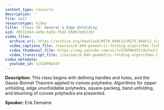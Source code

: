 ```yaml
---
content_type: resource
description: ''
file: null
resourcetype: Video
title: 'Class 15: General & Edge Unfolding'
uid: d9531943-ae9e-6a5b-fbd3-85007b052267
video_files:
  archive_url: https://archive.org/download/MIT6.849F12/MIT6_849F12_class15_300k.mp4
  video_captions_file: /courses/6-849-geometric-folding-algorithms-linkages-origami-polyhedra-fall-2012/25a865261c9454adbf0a209352b1a492_tzXIDPNb93Y.vtt
  video_thumbnail_file: https://img.youtube.com/vi/tzXIDPNb93Y/default.jpg
  video_transcript_file: /courses/6-849-geometric-folding-algorithms-linkages-origami-polyhedra-fall-2012/c8438ff65debeb7896ef85478e62c653_tzXIDPNb93Y.pdf
video_metadata:
  youtube_id: tzXIDPNb93Y
---
```


**Description:** This class begins with defining handles and holes, and the Gauss-Bonnet Theorem applied to convex polyhedra. Algorithms for zipper unfolding, edge ununfoldable polyhedra, square-packing, band unfolding, and blooming of convex polyhedra are presented.

**Speaker:** Erik Demaine
